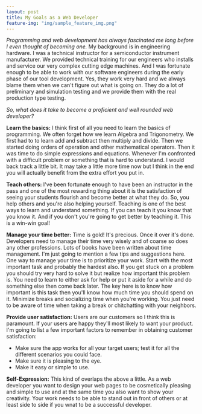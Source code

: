 ```yaml
---
layout: post
title: My Goals as a Web Developer
feature-img: "img/sample_feature_img.png"
---
```


_Programming and web development has always fascinated me long before I even thought of becoming one._ My background is in engineering hardware. I was a technical instructor for a semiconductor instrument manufacturer. We provided technical training for our engineers who installs and service our very complex cutting edge machines. And I was fortunate enough to be able to work with our software engineers during the early phase of our tool development. Yes, they work very hard and we always blame them when we can't figure out what is going on. They do a lot of preliminary and simulation testing and we provide them with the real production type testing.  

_So, what does it take to become a proficient and well rounded web developer?_

__Learn the basics:__
I think first of all you need to learn the basics of programming. We often forget how we learn Algebra and Trigonometry. We first had to to learn add and subtract then multiply and divide. Then we started doing orders of operation and other mathematical operators. Then it was time to do simple expressions and equations.
Whenever I'm confronted with a difficult problem or something that is hard to understand. I would back track a little bit. It may take a little more time now but I think in the end you will actually benefit from the extra effort you put in.

__Teach others:__
I've been fortunate enough to have been an instructor in the pass and one of the most rewarding thing about it is the satisfaction of seeing your students flourish and become better at what they do. So, you help others and you're also helping yourself. Teaching is one of the best ways to learn and understand something. If you can teach it you know that you know it. And if you don't you're going to get better by teaching it. This is a win-win goal!

__Manage your time better:__
Time is gold! It's precious. Once it over it's done. Developers need to manage their time very wisely and of coarse so does any other professions. Lots of books have been written about time management. I'm just going to mention a few tips and suggestions here. One way to manage your time is to prioritize your work. Start with the most important task and probably the hardest also. If you get stuck on a problem you should try very hard to solve it but realize how important this problem is. You need to learn to either ask for help or put it aside for a while and do something else then come back later. The key here is to know how important is this task then you'll know how much time you should spend on it. Minimize breaks and socializing time when you're working. You just need to be aware of time when taking a break or chitchatting with your neighbors.   

__Provide user satisfaction:__
Users are our customers so I think this is paramount. If your users are happy they'll most likely to want your product.
I'm going to list a few important factors to remember in obtaining customer satisfaction:
  - Make sure the app works for all your target users; test it for all the different scenarios you could face.
  - Make sure it is pleasing to the eye.
  - Make it easy or simple to use.


__Self-Expression:__
This kind of overlaps the above a little. As a web developer you want to design your web pages to be cosmetically pleasing and simple to use and at the same time you also want to show your creativity. Your work needs to be able to stand out in front of others or at least side to side if you wnat to be a successful developer.
